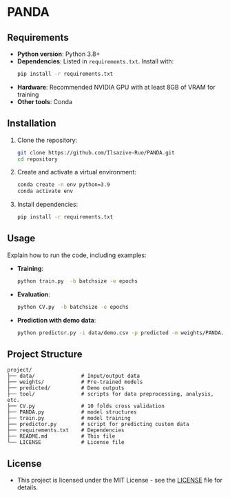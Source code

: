 # PANDA

## Requirements

- **Python version**: Python 3.8+
- **Dependencies**: Listed in `requirements.txt`. Install with:
  ```bash
  pip install -r requirements.txt
  ```
- **Hardware**: Recommended NVIDIA GPU with at least 8GB of VRAM for training
- **Other tools**: Conda

## Installation
1. Clone the repository:
   ```bash
   git clone https://github.com/Ilsazive-Ruo/PANDA.git
   cd repository
   ```
2. Create and activate a virtual environment:
   ```bash
   conda create -n env python=3.9
   conda activate env
   ```
3. Install dependencies:
   ```bash
   pip install -r requirements.txt
   ```

## Usage
Explain how to run the code, including examples:

- **Training**:
  ```bash
  python train.py  -b batchsize -e epochs
  ```
- **Evaluation**:
  ```bash
  python CV.py  -b batchsize -e epochs
  ```
- **Prediction with demo data**:
  ```bash
  python predictor.py -i data/demo.csv -p predicted -m weights/PANDA.pth -t SA
  ```

## Project Structure
```
project/
├── data/               # Input/output data
├── weights/            # Pre-trained models
├── predicted/          # Demo outputs
├── tool/               # scripts for data preprocessing, analysis, etc.
├── CV.py               # 10 folds cross validation
├── PANDA.py            # model structures
├── train.py            # model training
├── predictor.py        # script for predicting custom data
├── requirements.txt    # Dependencies
├── README.md           # This file
└── LICENSE             # License file
```

## License

- This project is licensed under the MIT License - see the [LICENSE](LICENSE) file for details.
